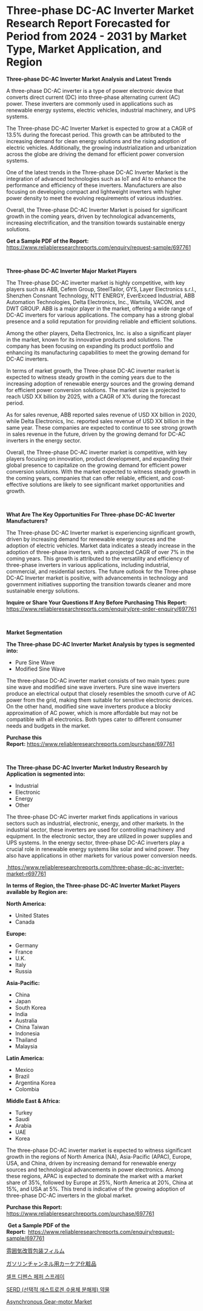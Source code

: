 <p><h1>Three-phase DC-AC Inverter Market Research Report Forecasted for Period from 2024 -  2031 by Market Type, Market Application, and Region</h1></p><p><strong>Three-phase DC-AC Inverter Market Analysis and Latest Trends</strong></p>
<p><p>A three-phase DC-AC inverter is a type of power electronic device that converts direct current (DC) into three-phase alternating current (AC) power. These inverters are commonly used in applications such as renewable energy systems, electric vehicles, industrial machinery, and UPS systems.</p><p>The Three-phase DC-AC Inverter Market is expected to grow at a CAGR of 13.5% during the forecast period. This growth can be attributed to the increasing demand for clean energy solutions and the rising adoption of electric vehicles. Additionally, the growing industrialization and urbanization across the globe are driving the demand for efficient power conversion systems.</p><p>One of the latest trends in the Three-phase DC-AC Inverter Market is the integration of advanced technologies such as IoT and AI to enhance the performance and efficiency of these inverters. Manufacturers are also focusing on developing compact and lightweight inverters with higher power density to meet the evolving requirements of various industries.</p><p>Overall, the Three-phase DC-AC Inverter Market is poised for significant growth in the coming years, driven by technological advancements, increasing electrification, and the transition towards sustainable energy solutions.</p></p>
<p><strong>Get a Sample PDF of the Report:&nbsp;</strong> <a href="https://www.reliableresearchreports.com/enquiry/request-sample/697761">https://www.reliableresearchreports.com/enquiry/request-sample/697761</a></p>
<p>&nbsp;</p>
<p><strong>Three-phase DC-AC Inverter Major Market Players</strong></p>
<p><p>The Three-phase DC-AC inverter market is highly competitive, with key players such as ABB, Cefem Group, SteelTailor, GYS, Layer Electronics s.r.l., Shenzhen Consnant Technology, NTT ENERGY, EverExceed Industrial, ABB Automation Technologies, Delta Electronics, Inc., Wartsila, VACON, and DWT GROUP. ABB is a major player in the market, offering a wide range of DC-AC inverters for various applications. The company has a strong global presence and a solid reputation for providing reliable and efficient solutions.</p><p>Among the other players, Delta Electronics, Inc. is also a significant player in the market, known for its innovative products and solutions. The company has been focusing on expanding its product portfolio and enhancing its manufacturing capabilities to meet the growing demand for DC-AC inverters.</p><p>In terms of market growth, the Three-phase DC-AC inverter market is expected to witness steady growth in the coming years due to the increasing adoption of renewable energy sources and the growing demand for efficient power conversion solutions. The market size is projected to reach USD XX billion by 2025, with a CAGR of X% during the forecast period.</p><p>As for sales revenue, ABB reported sales revenue of USD XX billion in 2020, while Delta Electronics, Inc. reported sales revenue of USD XX billion in the same year. These companies are expected to continue to see strong growth in sales revenue in the future, driven by the growing demand for DC-AC inverters in the energy sector.</p><p>Overall, the Three-phase DC-AC inverter market is competitive, with key players focusing on innovation, product development, and expanding their global presence to capitalize on the growing demand for efficient power conversion solutions. With the market expected to witness steady growth in the coming years, companies that can offer reliable, efficient, and cost-effective solutions are likely to see significant market opportunities and growth.</p></p>
<p>&nbsp;</p>
<p><strong>What Are The Key Opportunities For Three-phase DC-AC Inverter Manufacturers?</strong></p>
<p><p>The Three-phase DC-AC Inverter market is experiencing significant growth, driven by increasing demand for renewable energy sources and the adoption of electric vehicles. Market data indicates a steady increase in the adoption of three-phase inverters, with a projected CAGR of over 7% in the coming years. This growth is attributed to the versatility and efficiency of three-phase inverters in various applications, including industrial, commercial, and residential sectors. The future outlook for the Three-phase DC-AC Inverter market is positive, with advancements in technology and government initiatives supporting the transition towards cleaner and more sustainable energy solutions.</p></p>
<p><strong>Inquire or Share Your Questions If Any Before Purchasing This Report:</strong> <a href="https://www.reliableresearchreports.com/enquiry/pre-order-enquiry/697761">https://www.reliableresearchreports.com/enquiry/pre-order-enquiry/697761</a></p>
<p>&nbsp;</p>
<p><strong>Market Segmentation</strong></p>
<p><strong>The Three-phase DC-AC Inverter Market Analysis by types is segmented into:</strong></p>
<p><ul><li>Pure Sine Wave</li><li>Modified Sine Wave</li></ul></p>
<p><p>The three-phase DC-AC inverter market consists of two main types: pure sine wave and modified sine wave inverters. Pure sine wave inverters produce an electrical output that closely resembles the smooth curve of AC power from the grid, making them suitable for sensitive electronic devices. On the other hand, modified sine wave inverters produce a blocky approximation of AC power, which is more affordable but may not be compatible with all electronics. Both types cater to different consumer needs and budgets in the market.</p></p>
<p><strong>Purchase this Report:&nbsp;</strong><a href="https://www.reliableresearchreports.com/purchase/697761">https://www.reliableresearchreports.com/purchase/697761</a></p>
<p>&nbsp;</p>
<p><strong>The Three-phase DC-AC Inverter Market Industry Research by Application is segmented into:</strong></p>
<p><ul><li>Industrial</li><li>Electronic</li><li>Energy</li><li>Other</li></ul></p>
<p><p>The three-phase DC-AC inverter market finds applications in various sectors such as industrial, electronic, energy, and other markets. In the industrial sector, these inverters are used for controlling machinery and equipment. In the electronic sector, they are utilized in power supplies and UPS systems. In the energy sector, three-phase DC-AC inverters play a crucial role in renewable energy systems like solar and wind power. They also have applications in other markets for various power conversion needs.</p></p>
<p><a href="https://www.reliableresearchreports.com/three-phase-dc-ac-inverter-market-r697761">&nbsp;https://www.reliableresearchreports.com/three-phase-dc-ac-inverter-market-r697761</a></p>
<p><strong>In terms of Region, the Three-phase DC-AC Inverter Market Players available by Region are:</strong></p>
<p>
    <p> <strong> North America: </strong>
        <ul>
            <li>United States</li>
            <li>Canada</li>
        </ul>
        </p> 
    <p> <strong> Europe: </strong>
        <ul>
            <li>Germany</li>
            <li>France</li>
            <li>U.K.</li>
            <li>Italy</li>
            <li>Russia</li>
        </ul>
        </p> 
    <p> <strong> Asia-Pacific: </strong>
        <ul>
            <li>China</li>
            <li>Japan</li>
            <li>South Korea</li>
            <li>India</li>
            <li>Australia</li>
            <li>China Taiwan</li>
            <li>Indonesia</li>
            <li>Thailand</li>
            <li>Malaysia</li>
        </ul>
        </p> 
    <p> <strong> Latin America: </strong>
        <ul>
            <li>Mexico</li>
            <li>Brazil</li>
            <li>Argentina Korea</li>
            <li>Colombia</li>
        </ul>
        </p> 
    <p> <strong> Middle East & Africa: </strong>
        <ul>
            <li>Turkey</li>
            <li>Saudi</li>
            <li>Arabia</li>
            <li>UAE</li>
            <li>Korea</li>
        </ul>
    </p>
    </p>
<p><p>The three-phase DC-AC inverter market is expected to witness significant growth in the regions of North America (NA), Asia-Pacific (APAC), Europe, USA, and China, driven by increasing demand for renewable energy sources and technological advancements in power electronics. Among these regions, APAC is expected to dominate the market with a market share of 35%, followed by Europe at 25%, North America at 20%, China at 15%, and USA at 5%. This trend is indicative of the growing adoption of three-phase DC-AC inverters in the global market.</p></p>
<p><strong>Purchase this Report: </strong><a href="https://www.reliableresearchreports.com/purchase/697761">https://www.reliableresearchreports.com/purchase/697761</a></p>
<p>&nbsp;<strong>Get a Sample PDF of the Report:&nbsp;&nbsp;</strong><a href="https://www.reliableresearchreports.com/enquiry/request-sample/697761">https://www.reliableresearchreports.com/enquiry/request-sample/697761</a></p>
<p><strong></strong></p>
<p><p><a href="https://medium.com/@nairn_boy/%E4%BF%AE%E6%AD%A3%E3%81%95%E3%82%8C%E3%81%9F%E5%A4%A7%E6%B0%97%E5%8C%85%E8%A3%85%E3%83%95%E3%82%A3%E3%83%AB%E3%83%A0%E5%B8%82%E5%A0%B4%E3%81%AE%E5%88%86%E6%9E%90-%E3%82%B0%E3%83%AD%E3%83%BC%E3%83%90%E3%83%AB%E7%94%A3%E6%A5%AD%E3%81%AE%E5%B1%95%E6%9C%9B%E3%81%A8%E4%BA%88%E6%B8%AC-2024%E5%B9%B4%E3%81%8B%E3%82%892031%E5%B9%B4-5613e29f102a">雰囲気改質包装フィルム</a></p><p><a href="https://github.com/andrade7361/Market-Research-Report-List-1/blob/main/817036297281.md">ガソリンチャンネル用カーケア化粧品</a></p><p><a href="https://github.com/lzuwsfreyoq70/Market-Research-Report-List-2/blob/main/244614988850.md">셀프 디펜스 페퍼 스프레이</a></p><p><a href="https://medium.com/@hilmi-2a/serd-selective-estrogen-receptor-degrader-%EC%95%BD%EB%AC%BC-%EC%8B%9C%EC%9E%A5%EC%9D%98-%EB%8F%99%ED%96%A5-%EB%B0%8F-%EC%84%B1%EC%9E%A5-%EC%A0%84%EB%A7%9D-2024%EB%85%84%EB%B6%80%ED%84%B0-2031%EB%85%84%EA%B9%8C%EC%A7%80-%EC%98%88%EC%83%81%EB%90%9C-%EC%8B%9C%EC%9E%A5-%EB%8F%99%ED%96%A5-ad3c52eb3194">SERD (선택적 에스트로겐 수용체 분해제) 약물</a></p><p><a href="https://github.com/Airanohannonzb68e5pb53oc1/Market-Research-Report-List-2/blob/main/asynchronous-gear-motor-market.md">Asynchronous Gear-motor Market</a></p></p>